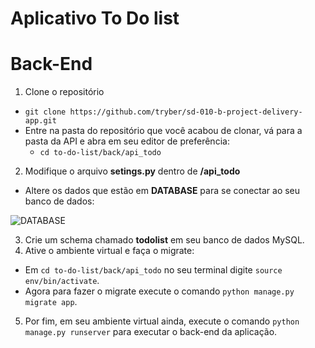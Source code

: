 # Aplicativo To Do list

# Back-End
1. Clone o repositório
- `git clone https://github.com/tryber/sd-010-b-project-delivery-app.git`
- Entre na pasta do repositório que você acabou de clonar, vá para a pasta da API e abra em seu editor de preferência:
  - `cd to-do-list/back/api_todo`
2. Modifique o arquivo **setings.py** dentro de **/api_todo**
- Altere os dados que estão em **DATABASE** para se conectar ao seu banco de dados:

![DATABASE](https://user-images.githubusercontent.com/64266184/149747553-90e7f1ff-caaa-4fa2-bca7-c7c698d73df1.png)

3. Crie um schema chamado **todolist** em seu banco de dados MySQL.
4. Ative o ambiente virtual e faça o migrate:
- Em `cd to-do-list/back/api_todo` no seu terminal digite `source env/bin/activate`.
- Agora para fazer o migrate execute o comando `python manage.py migrate app`.
5. Por fim, em seu ambiente virtual ainda, execute o comando `python manage.py runserver` para executar o back-end da aplicação.
